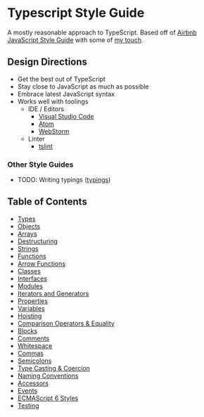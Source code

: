 # Typescript Style Guide

A mostly reasonable approach to TypeScript. Based off of [Airbnb JavaScript Style Guide](https://github.com/airbnb/javascript) with some of [my touch](https://github.com/unional/javascript).

## Design Directions
* Get the best out of TypeScript
* Stay close to JavaScript as much as possible
* Embrace latest JavaScript syntax
* Works well with toolings
  * IDE / Editors
    * [Visual Studio Code](https://github.com/Microsoft/vscode)
    * [Atom](https://atom.io/)
    * [WebStorm](https://www.jetbrains.com/webstorm/)
  * Linter
    * [tslint](https://github.com/palantir/tslint)

### Other Style Guides
* TODO: Writing typings ([typings](https://github.com/typings/typings))

## Table of Contents
* [Types](book/types.md)
* [Objects](book/objects.md)
* [Arrays](book/arrays.md)
* [Destructuring](book/destructuring.md)
* [Strings](book/strings.md)
* [Functions](book/functions.md)
* [Arrow Functions](book/arrow-functions.md)
* [Classes](book/classes.md)
* [Interfaces](book/interfaces.md)
* [Modules](book/modules.md)
* [Iterators and Generators](book/iterators-and-generators.md)
* [Properties](book/properties.md)
* [Variables](book/variables.md)
* [Hoisting](book/hoisting.md)
* [Comparison Operators & Equality](book/comparison-operators-and-equality.md)
* [Blocks](book/blocks.md)
* [Comments](book/comments.md)
* [Whitespace](book/whitespace.md)
* [Commas](book/commas.md)
* [Semicolons](book/semicolons.md)
* [Type Casting & Coercion](book/type-casting-and-coercion.md)
* [Naming Conventions](book/naming-conventions.md)
* [Accessors](book/accessors.md)
* [Events](book/events.md)
* [ECMAScript 6 Styles](book/es2015.md)
* [Testing](book/testing.md)

